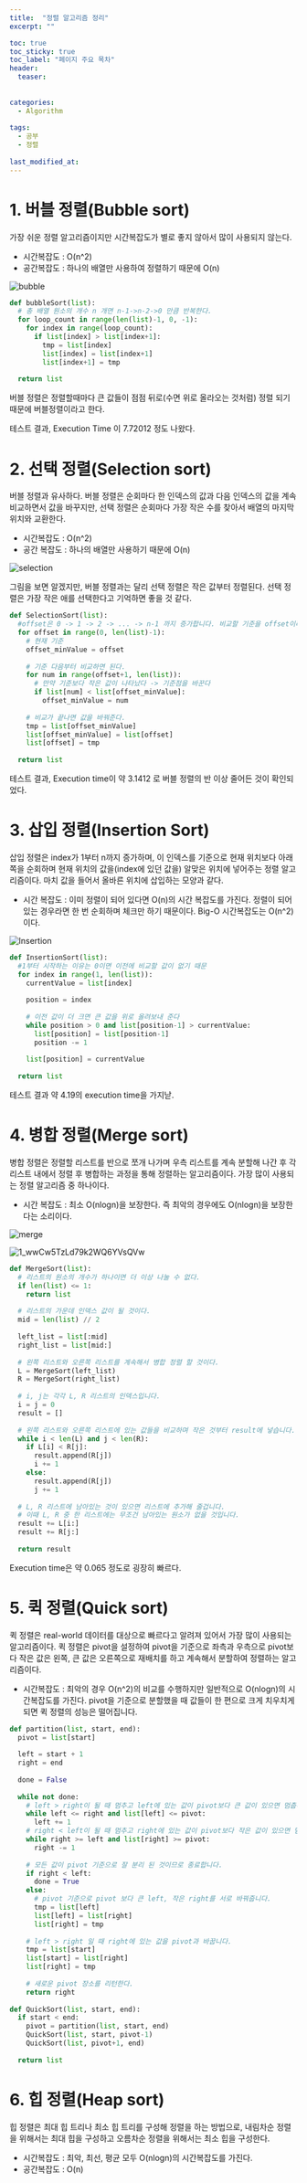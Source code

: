 ```yaml
---
title:  "정렬 알고리즘 정리"
excerpt: ""

toc: true
toc_sticky: true
toc_label: "페이지 주요 목차"
header:
  teaser: 
  
  
categories:
  - Algorithm
  
tags:
  - 공부
  - 정렬
  
last_modified_at: 
---
```


# 1. 버블 정렬(Bubble sort)

가장 쉬운 정렬 알고리즘이지만 시간복잡도가 별로 좋지 않아서 많이 사용되지 않는다.

* 시간복잡도 : O(n^2)
* 공간복잡도 : 하나의 배열만 사용하여 정렬하기 때문에 O(n)

![bubble](https://user-images.githubusercontent.com/41438361/93020035-eed67680-f615-11ea-8483-0566f3c5c0bd.gif)

```python
def bubbleSort(list):
  # 총 배열 원소의 개수 n 개면 n-1->n-2->0 만큼 반복한다.
  for loop_count in range(len(list)-1, 0, -1):
    for index in range(loop_count):
      if list[index] > list[index+1]:
        tmp = list[index]
        list[index] = list[index+1]
        list[index+1] = tmp
  
  return list
```
버블 정렬은 정렬할때마다 큰 값들이 점점 뒤로(수면 위로 올라오는 것처럼) 정렬 되기 때문에 버블정렬이라고 한다.

테스트 결과, Execution Time 이 7.72012 정도 나왔다.

# 2. 선택 정렬(Selection sort)

버블 정렬과 유사하다. 버블 정렬은 순회마다 한 인덱스의 값과 다음 인덱스의 값을 계속 비교하면서 값을 바꾸지만, 선택 정렬은 순회마다 가장 작은 수를 찾아서 배열의 마지막 위치와 교환한다.

* 시간복잡도 : O(n^2)
* 공간 복잡도 : 하나의 배열만 사용하기 때문에 O(n)

![selection](https://user-images.githubusercontent.com/41438361/93020104-54c2fe00-f616-11ea-83ab-2e226f373f7c.gif)

그림을 보면 알겠지만, 버블 정렬과는 달리 선택 정렬은 작은 값부터 정렬된다. 선택 정렬은 가장 작은 애를 선택한다고 기억하면 좋을 것 같다.

```python
def SelectionSort(list):
  #offset은 0 -> 1 -> 2 -> ... -> n-1 까지 증가합니다. 비교할 기준을 offset이라 생각하면 된다.
  for offset in range(0, len(list)-1):
    # 현재 기준
    offset_minValue = offset
    
    # 기준 다음부터 비교하면 된다.
    for num in range(offset+1, len(list)):
      # 만약 기준보다 작은 값이 나타났다 -> 기준점을 바꾼다
      if list[num] < list[offset_minValue]:
        offset_minValue = num
    
    # 비교가 끝나면 값을 바꿔준다.
    tmp = list[offset_minValue]
    list[offset_minValue] = list[offset]
    list[offset] = tmp
    
  return list
```

테스트 결과, Execution time이 약 3.1412 로 버블 정렬의 반 이상 줄어든 것이 확인되었다.

# 3. 삽입 정렬(Insertion Sort)

삽입 정렬은 index가 1부터 n까지 증가하며, 이 인덱스를 기준으로 현재 위치보다 아래쪽을 순회하며 현재 위치의 값을(index에 있던 값을) 알맞은 위치에 넣어주는 정렬 알고리즘이다. 마치 값을 들어서 올바른 위치에 삽입하는 모양과 같다.

* 시간 복잡도 : 이미 정렬이 되어 있다면 O(n)의 시간 복잡도를 가진다. 정렬이 되어 있는 경우라면 한 번 순회하며 체크만 하기 때문이다. Big-O 시간복잡도는 O(n^2)이다.

![Insertion](https://user-images.githubusercontent.com/41438361/93020816-5db5ce80-f61a-11ea-9458-e3d15d0481be.gif)

```python
def InsertionSort(list):
  #1부터 시작하는 이유는 0이면 이전에 비교할 값이 없기 때문
  for index in range(1, len(list)):
    currentValue = list[index]
    
    position = index 
    
    # 이전 값이 더 크면 큰 값을 위로 올려보내 준다
    while position > 0 and list[position-1] > currentValue:
      list[position] = list[position-1]
      position -= 1
     
    list[position] = currentValue
  
  return list
```

테스트 결과 약 4.19의 execution time을 가지낟.

# 4. 병합 정렬(Merge sort)

병합 정렬은 정렬할 리스트를 반으로 쪼개 나가며 우측 리스트를 계속 분할해 나간 후 각 리스트 내에서 정렬 후 병합하는 과정을 통해 정렬하는 알고리즘이다. 가장 많이 사용되는 정렬 알고리즘 중 하나이다.

* 시간 복잡도 : 최소 O(nlogn)을 보장한다. 즉 최악의 경우에도 O(nlogn)을 보장한다는 소리이다.

![merge](https://user-images.githubusercontent.com/41438361/93021105-e1bc8600-f61b-11ea-9c9a-ffbf67e633bf.gif)

![1_wwCw5TzLd79k2WQ6YVsQVw](https://user-images.githubusercontent.com/41438361/94030170-7c754b80-fdf8-11ea-9220-32251ad12b27.gif)

```python
def MergeSort(list):
  # 리스트의 원소의 개수가 하나이면 더 이상 나눌 수 없다.
  if len(list) <= 1:
    return list
  
  # 리스트의 가운데 인덱스 값이 될 것이다.
  mid = len(list) // 2
  
  left_list = list[:mid]
  right_list = list[mid:]
  
  # 왼쪽 리스트와 오른쪽 리스트를 계속해서 병합 정렬 할 것이다.
  L = MergeSort(left_list)
  R = MergeSort(right_list)
  
  # i, j는 각각 L, R 리스트의 인덱스입니다.
  i = j = 0
  result = []
  
  # 왼쪽 리스트와 오른쪽 리스트에 있는 값들을 비교하며 작은 것부터 result에 넣습니다.
  while i < len(L) and j < len(R):
    if L[i] < R[j]:
      result.append(R[j])
      i += 1
    else:
      result.append(R[j])
      j += 1
  
  # L, R 리스트에 남아있는 것이 있으면 리스트에 추가해 줄겁니다. 
  # 이때 L, R 중 한 리스트에는 무조건 남아있는 원소가 없을 것입니다.
  result += L[i:]
  result += R[j:]
  
  return result
```

Execution time은 약 0.065 정도로 굉장히 빠르다.

# 5. 퀵 정렬(Quick sort)

퀵 정렬은 real-world 데이터를 대상으로 빠르다고 알려져 있어서 가장 많이 사용되는 알고리즘이다. 
퀵 정렬은 pivot을 설정하여 pivot을 기준으로 좌측과 우측으로 pivot보다 작은 값은 왼쪽, 큰 값은 오른쪽으로 재배치를 하고 계속해서 분할하여 정렬하는 알고리즘이다. 

* 시간복잡도 : 최악의 경우 O(n^2)의 비교를 수행하지만 일반적으로 O(nlogn)의 시간복잡도를 가진다.
  pivot을 기준으로 분할했을 때 값들이 한 편으로 크게 치우치게 되면 퀵 정렬의 성능은 떨어집니다.

```python
def partition(list, start, end):
  pivot = list[start]
  
  left = start + 1
  right = end
  
  done = False
  
  while not done:
    # left > right이 될 때 멈추고 left에 있는 값이 pivot보다 큰 값이 있으면 멈춥니다.
    while left <= right and list[left] <= pivot:
      left += 1
    # right < left이 될 때 멈추고 right에 있는 값이 pivot보다 작은 값이 있으면 멈춥니다.
    while right >= left and list[right] >= pivot:
      right -= 1
      
    # 모든 값이 pivot 기준으로 잘 분리 된 것이므로 종료합니다.
    if right < left:
      done = True
    else:
      # pivot 기준으로 pivot 보다 큰 left, 작은 right를 서로 바꿔줍니다.
      tmp = list[left]
      list[left] = list[right]
      list[right] = tmp
    
    # left > right 일 때 right에 있는 값을 pivot과 바꿉니다.
    tmp = list[start]
    list[start] = list[right]
    list[right] = tmp
    
    # 새로운 pivot 장소를 리턴한다.
    return right
    
def QuickSort(list, start, end):
  if start < end:
    pivot = partition(list, start, end)
    QuickSort(list, start, pivot-1)
    QuickSort(list, pivot+1, end)
    
  return list
```

# 6. 힙 정렬(Heap sort)

힙 정렬은 최대 힙 트리나 최소 힙 트리를 구성해 정렬을 하는 방법으로, 내림차순 정렬을 위해서는 최대 힙을 구성하고 오름차순 정렬을 위해서는 최소 힙을 구성한다.

* 시간복잡도 : 최악, 최선, 평균 모두 O(nlogn)의 시간복잡도를 가진다.
* 공간복잡도 : O(n)
